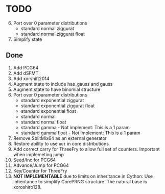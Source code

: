 # TODO
6. Port over 0 parameter distributions
   * standard normal ziggurat
   * standard normal ziggurat float
13. Simplify state

## Done
1. Add PCG64
2. Add dSFMT
3. Add xorshift2014
4. Augment state to include has_gauss and gauss
5. Augment state to have binomial structure
6. Port over 0 parameter distributions
   * standard exponential ziggurat
   * standard exponential ziggurat float   
   * standard exponential float
   * standard normal
   * standard normal float
   * standard gamma - Not implement: This is a 1 param
   * standard gamma float - Not implement: This is a 1 param
7. Remove SplitMix64 as an external generator
8. Restore ability to use `out` in core distributions
9. Add correct carry for ThreeFry to allow full set of counters.  Important when implemeting jump
10. Seed/Inc for PCG64
11. Advance/Jump for PCG64
12. Key/Counter for ThreeFry
0. **NOT IMPLEMENTABLE** due to limits on inheritance in Cython: Use inheritance to simplify CorePRNG structure. The natural base is 
   xoroshiro128.
